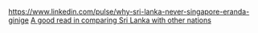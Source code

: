 https://www.linkedin.com/pulse/why-sri-lanka-never-singapore-eranda-ginige 
[A good read in comparing Sri Lanka with other nations](https://www.linkedin.com/pulse/why-sri-lanka-never-singapore-eranda-ginige)